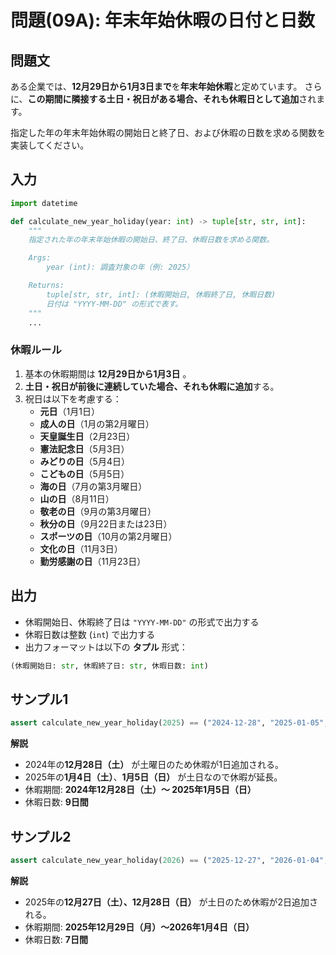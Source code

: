# 問題(09A): 年末年始休暇の日付と日数

## 問題文

ある企業では、**12月29日から1月3日まで**を**年末年始休暇**と定めています。
さらに、**この期間に隣接する土日・祝日がある場合、それも休暇日として追加**されます。

指定した年の年末年始休暇の開始日と終了日、および休暇の日数を求める関数を実装してください。

## 入力

```python
import datetime

def calculate_new_year_holiday(year: int) -> tuple[str, str, int]:
    """
    指定された年の年末年始休暇の開始日、終了日、休暇日数を求める関数。

    Args:
        year (int): 調査対象の年（例: 2025）

    Returns:
        tuple[str, str, int]: (休暇開始日, 休暇終了日, 休暇日数)
        日付は "YYYY-MM-DD" の形式で表す。
    """
    ...
```

### 休暇ルール

1. 基本の休暇期間は **12月29日から1月3日** 。
2. **土日・祝日が前後に連続していた場合、それも休暇に追加**する。
3. 祝日は以下を考慮する：
   - **元日**（1月1日）
   - **成人の日**（1月の第2月曜日）
   - **天皇誕生日**（2月23日）
   - **憲法記念日**（5月3日）
   - **みどりの日**（5月4日）
   - **こどもの日**（5月5日）
   - **海の日**（7月の第3月曜日）
   - **山の日**（8月11日）
   - **敬老の日**（9月の第3月曜日）
   - **秋分の日**（9月22日または23日）
   - **スポーツの日**（10月の第2月曜日）
   - **文化の日**（11月3日）
   - **勤労感謝の日**（11月23日）

## 出力

- 休暇開始日、休暇終了日は `"YYYY-MM-DD"` の形式で出力する
- 休暇日数は整数 (`int`) で出力する
- 出力フォーマットは以下の **タプル** 形式：

```python
(休暇開始日: str, 休暇終了日: str, 休暇日数: int)
  ```

## サンプル1

```python
assert calculate_new_year_holiday(2025) == ("2024-12-28", "2025-01-05", 9)
```

**解説**
- 2024年の**12月28日（土）** が土曜日のため休暇が1日追加される。
- 2025年の**1月4日（土）**、**1月5日（日）** が土日なので休暇が延長。
- 休暇期間: **2024年12月28日（土）～ 2025年1月5日（日）**
- 休暇日数: **9日間**

## サンプル2

```python
assert calculate_new_year_holiday(2026) == ("2025-12-27", "2026-01-04", 9)
```

**解説**
- 2025年の**12月27日（土）、12月28日（日）** が土日のため休暇が2日追加される。
- 休暇期間: **2025年12月29日（月）～2026年1月4日（日）**
- 休暇日数: **7日間**
